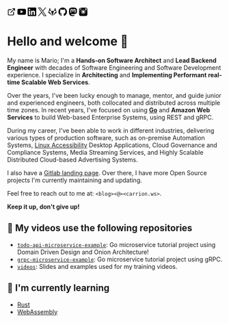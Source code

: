 [<img src="link.svg" width="20" height="20" alt="Website">](https://mariocarrion.com/)
[<img src="youtube.svg" width="20" height="20" alt="YouTube">](https://youtube.com/@MarioCarrion)
[<img src="linkedin.svg" width="20" height="20" alt="LinkedIn">](https://linkedin.com/in/MarioCarrion)
[<img src="x.png" width="20" height="20" alt="Twitter">](https://x.com/MarioCarrion)
[<img src="gitlab.svg" width="20" height="20" alt="Gitlab">](https://gitlab.com/MarioCarrion)
[<img src="github.svg" width="20" height="20" alt="Github">](https://github.com/MarioCarrion)
[<img src="mastodon.svg" width="20" height="20" alt="Mastodon">](https://fosstodon.org/@MarioCarrion)
[<img src="instagram.svg" width="20" height="20" alt="Instagram">](https://www.instagram.com/mario.carrion)

# Hello and welcome 👋

My name is Mario; I'm a **Hands-on Software Architect** and **Lead Backend Engineer** with decades of Software Engineering and Software Development experience. I specialize in **Architecting** and **Implementing Performant real-time Scalable Web Services**.

Over the years, I've been lucky enough to manage, mentor, and guide junior and experienced engineers, both collocated and distributed across multiple time zones. In recent years, I've focused on using [**Go**](https://go.dev) and **Amazon Web Services** to build Web-based Enterprise Systems, using REST and gRPC.

During my career, I've been able to work in different industries, delivering various types of production software, such as on-premise Automation Systems, [Linux Accessibility](https://www.mono-project.com/archived/accessibility_team/) Desktop Applications, Cloud Governance and Compliance Systems, Media Streaming Services, and Highly Scalable Distributed Cloud-based Advertising Systems.

I also have a [Gitlab landing page](https://gitlab.com/MarioCarrion). Over there, I have more Open Source projects I'm currently maintaining and updating.

Feel free to reach out to me at: `<blog><@><carrion.ws>`.

**Keep it up, don't give up!**

## 🔭 My videos use the following repositories

- [`todo-api-microservice-example`](https://github.com/MarioCarrion/todo-api-microservice-example): Go microservice tutorial project using Domain Driven Design and Onion Architecture!
- [`grpc-microservice-example`](https://github.com/MarioCarrion/grpc-microservice-example): Go microservice tutorial project using gRPC.
- [`videos`](https://github.com/MarioCarrion/videos): Slides and examples used for my training videos.

## 🌱 I'm currently learning

- [Rust](https://www.rust-lang.org/)
- [WebAssembly](https://webassembly.org/)

